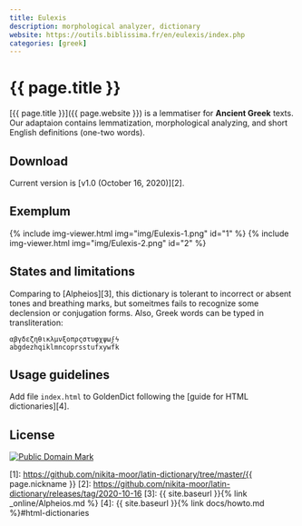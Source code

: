 ```yaml
---
title: Eulexis
description: morphological analyzer, dictionary
website: https://outils.biblissima.fr/en/eulexis/index.php
categories: [greek]
---
```

# {{ page.title }}

[{{ page.title }}]({{ page.website }}) is a lemmatiser for **Ancient Greek** texts. Our adaptaion contains lemmatization, morphological analyzing, and short English definitions (one-two words). 


## Download

Current version is [v1.0 (October 16, 2020)][2].


## Exemplum

{% include img-viewer.html img="img/Eulexis-1.png" id="1" %}
{% include img-viewer.html img="img/Eulexis-2.png" id="2" %}


## States and limitations

Comparing to [Alpheios][3], this dictionary is tolerant to incorrect or absent tones and breathing marks, but someitmes fails to recognize some declension or conjugation forms. Also, Greek words can be typed in transliteration:

```
αβγδεζηθικλμνξοπρςστυφχψωϝϟ
abgdezhqiklmncoprsstufxywfk
```


## Usage guidelines

Add file `index.html` to GoldenDict following the [guide for HTML dictionaries][4].


## License

<a rel="license" href="http://creativecommons.org/publicdomain/mark/1.0/">
<img src="https://licensebuttons.net/p/mark/1.0/88x31.png"
     style="border-style: none;" alt="Public Domain Mark" />
</a>


[1]: https://github.com/nikita-moor/latin-dictionary/tree/master/{{ page.nickname }}
[2]: https://github.com/nikita-moor/latin-dictionary/releases/tag/2020-10-16
[3]: {{ site.baseurl }}{% link _online/Alpheios.md %}
[4]: {{ site.baseurl }}{% link docs/howto.md %}#html-dictionaries
